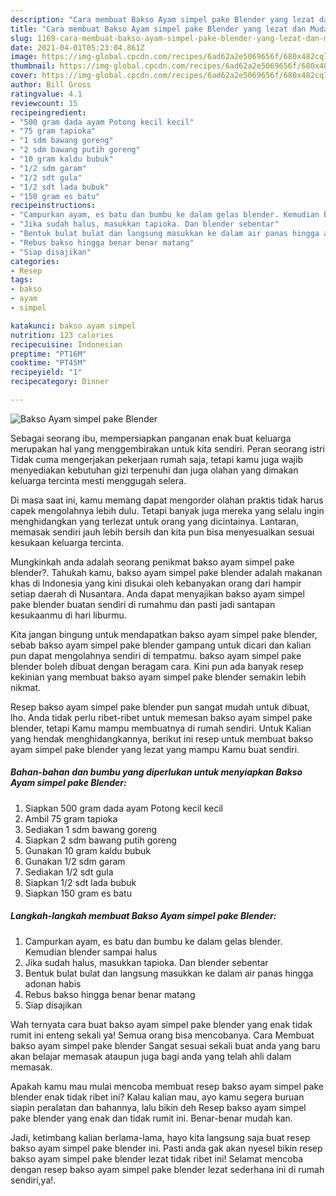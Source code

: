 ```yaml
---
description: "Cara membuat Bakso Ayam simpel pake Blender yang lezat dan Mudah Dibuat"
title: "Cara membuat Bakso Ayam simpel pake Blender yang lezat dan Mudah Dibuat"
slug: 1169-cara-membuat-bakso-ayam-simpel-pake-blender-yang-lezat-dan-mudah-dibuat
date: 2021-04-01T05:23:04.861Z
image: https://img-global.cpcdn.com/recipes/6ad62a2e5069656f/680x482cq70/bakso-ayam-simpel-pake-blender-foto-resep-utama.jpg
thumbnail: https://img-global.cpcdn.com/recipes/6ad62a2e5069656f/680x482cq70/bakso-ayam-simpel-pake-blender-foto-resep-utama.jpg
cover: https://img-global.cpcdn.com/recipes/6ad62a2e5069656f/680x482cq70/bakso-ayam-simpel-pake-blender-foto-resep-utama.jpg
author: Bill Gross
ratingvalue: 4.1
reviewcount: 15
recipeingredient:
- "500 gram dada ayam Potong kecil kecil"
- "75 gram tapioka"
- "1 sdm bawang goreng"
- "2 sdm bawang putih goreng"
- "10 gram kaldu bubuk"
- "1/2 sdm garam"
- "1/2 sdt gula"
- "1/2 sdt lada bubuk"
- "150 gram es batu"
recipeinstructions:
- "Campurkan ayam, es batu dan bumbu ke dalam gelas blender. Kemudian blender sampai halus"
- "Jika sudah halus, masukkan tapioka. Dan blender sebentar"
- "Bentuk bulat bulat dan langsung masukkan ke dalam air panas hingga adonan habis"
- "Rebus bakso hingga benar benar matang"
- "Siap disajikan"
categories:
- Resep
tags:
- bakso
- ayam
- simpel

katakunci: bakso ayam simpel 
nutrition: 123 calories
recipecuisine: Indonesian
preptime: "PT16M"
cooktime: "PT45M"
recipeyield: "1"
recipecategory: Dinner

---
```



![Bakso Ayam simpel pake Blender](https://img-global.cpcdn.com/recipes/6ad62a2e5069656f/680x482cq70/bakso-ayam-simpel-pake-blender-foto-resep-utama.jpg)

Sebagai seorang ibu, mempersiapkan panganan enak buat keluarga merupakan hal yang menggembirakan untuk kita sendiri. Peran seorang istri Tidak cuma mengerjakan pekerjaan rumah saja, tetapi kamu juga wajib menyediakan kebutuhan gizi terpenuhi dan juga olahan yang dimakan keluarga tercinta mesti menggugah selera.

Di masa  saat ini, kamu memang dapat mengorder olahan praktis tidak harus capek mengolahnya lebih dulu. Tetapi banyak juga mereka yang selalu ingin menghidangkan yang terlezat untuk orang yang dicintainya. Lantaran, memasak sendiri jauh lebih bersih dan kita pun bisa menyesuaikan sesuai kesukaan keluarga tercinta. 



Mungkinkah anda adalah seorang penikmat bakso ayam simpel pake blender?. Tahukah kamu, bakso ayam simpel pake blender adalah makanan khas di Indonesia yang kini disukai oleh kebanyakan orang dari hampir setiap daerah di Nusantara. Anda dapat menyajikan bakso ayam simpel pake blender buatan sendiri di rumahmu dan pasti jadi santapan kesukaanmu di hari liburmu.

Kita jangan bingung untuk mendapatkan bakso ayam simpel pake blender, sebab bakso ayam simpel pake blender gampang untuk dicari dan kalian pun dapat mengolahnya sendiri di tempatmu. bakso ayam simpel pake blender boleh dibuat dengan beragam cara. Kini pun ada banyak resep kekinian yang membuat bakso ayam simpel pake blender semakin lebih nikmat.

Resep bakso ayam simpel pake blender pun sangat mudah untuk dibuat, lho. Anda tidak perlu ribet-ribet untuk memesan bakso ayam simpel pake blender, tetapi Kamu mampu membuatnya di rumah sendiri. Untuk Kalian yang hendak menghidangkannya, berikut ini resep untuk membuat bakso ayam simpel pake blender yang lezat yang mampu Kamu buat sendiri.

<!--inarticleads1-->

##### Bahan-bahan dan bumbu yang diperlukan untuk menyiapkan Bakso Ayam simpel pake Blender:

1. Siapkan 500 gram dada ayam Potong kecil kecil
1. Ambil 75 gram tapioka
1. Sediakan 1 sdm bawang goreng
1. Siapkan 2 sdm bawang putih goreng
1. Gunakan 10 gram kaldu bubuk
1. Gunakan 1/2 sdm garam
1. Sediakan 1/2 sdt gula
1. Siapkan 1/2 sdt lada bubuk
1. Siapkan 150 gram es batu




<!--inarticleads2-->

##### Langkah-langkah membuat Bakso Ayam simpel pake Blender:

1. Campurkan ayam, es batu dan bumbu ke dalam gelas blender. Kemudian blender sampai halus
1. Jika sudah halus, masukkan tapioka. Dan blender sebentar
1. Bentuk bulat bulat dan langsung masukkan ke dalam air panas hingga adonan habis
1. Rebus bakso hingga benar benar matang
1. Siap disajikan




Wah ternyata cara buat bakso ayam simpel pake blender yang enak tidak rumit ini enteng sekali ya! Semua orang bisa mencobanya. Cara Membuat bakso ayam simpel pake blender Sangat sesuai sekali buat anda yang baru akan belajar memasak ataupun juga bagi anda yang telah ahli dalam memasak.

Apakah kamu mau mulai mencoba membuat resep bakso ayam simpel pake blender enak tidak ribet ini? Kalau kalian mau, ayo kamu segera buruan siapin peralatan dan bahannya, lalu bikin deh Resep bakso ayam simpel pake blender yang enak dan tidak rumit ini. Benar-benar mudah kan. 

Jadi, ketimbang kalian berlama-lama, hayo kita langsung saja buat resep bakso ayam simpel pake blender ini. Pasti anda gak akan nyesel bikin resep bakso ayam simpel pake blender lezat tidak ribet ini! Selamat mencoba dengan resep bakso ayam simpel pake blender lezat sederhana ini di rumah sendiri,ya!.

